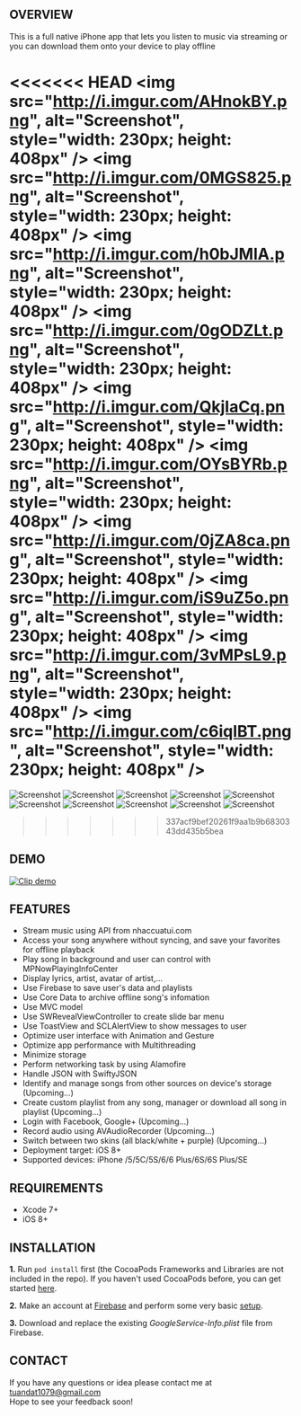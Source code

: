 ## OVERVIEW

This is a full native iPhone app that lets you listen to music via streaming or you can download them onto your device to play offline

<<<<<<< HEAD
<img src="http://i.imgur.com/AHnokBY.png", alt="Screenshot", style="width: 230px; height: 408px" />
<img src="http://i.imgur.com/0MGS825.png", alt="Screenshot", style="width: 230px; height: 408px" />
<img src="http://i.imgur.com/h0bJMlA.png", alt="Screenshot", style="width: 230px; height: 408px" />
<img src="http://i.imgur.com/0gODZLt.png", alt="Screenshot", style="width: 230px; height: 408px" />
<img src="http://i.imgur.com/QkjIaCq.png", alt="Screenshot", style="width: 230px; height: 408px" />
<img src="http://i.imgur.com/OYsBYRb.png", alt="Screenshot", style="width: 230px; height: 408px" />
<img src="http://i.imgur.com/0jZA8ca.png", alt="Screenshot", style="width: 230px; height: 408px" />
<img src="http://i.imgur.com/iS9uZ5o.png", alt="Screenshot", style="width: 230px; height: 408px" />
<img src="http://i.imgur.com/3vMPsL9.png", alt="Screenshot", style="width: 230px; height: 408px" />
<img src="http://i.imgur.com/c6iqlBT.png", alt="Screenshot", style="width: 230px; height: 408px" />
=======
![Screenshot](http://i.imgur.com/Iei3DLP.png)
![Screenshot](http://i.imgur.com/OxJs5V6.png)
![Screenshot](http://i.imgur.com/7wB0LCH.png)
![Screenshot](http://i.imgur.com/Ud5dqZz.png)
![Screenshot](http://i.imgur.com/9vlkGnP.png)
![Screenshot](http://i.imgur.com/mDt1dSg.png)
![Screenshot](http://i.imgur.com/4HEapth.png)
![Screenshot](http://i.imgur.com/k9OuUca.png)
![Screenshot](http://i.imgur.com/eC2fvFG.png)
![Screenshot](http://i.imgur.com/htubXlx.png)
>>>>>>> 337acf9bef20261f9aa1b9b6830343dd435b5bea

## DEMO

[![Clip demo](https://img.youtube.com/vi/58yHohYCTvo/0.jpg)](https://www.youtube.com/watch?v=58yHohYCTvo)

## FEATURES

- Stream music using API from nhaccuatui.com
- Access your song anywhere without syncing, and save your favorites for offline playback
- Play song in background and user can control with MPNowPlayingInfoCenter
- Display lyrics, artist, avatar of artist,...
- Use Firebase to save user's data and playlists
- Use Core Data to archive offline song's infomation
- Use MVC model
- Use SWRevealViewController to create slide bar menu
- Use ToastView and SCLAlertView to show messages to user
- Optimize user interface with Animation and Gesture
- Optimize app performance with Multithreading
- Minimize storage
- Perform networking task by using Alamofire
- Handle JSON with SwiftyJSON
- Identify and manage songs from other sources on device's storage (Upcoming...)
- Create custom playlist from any song, manager or download all song in playlist (Upcoming...)
- Login with Facebook, Google+ (Upcoming...)
- Record audio using AVAudioRecorder (Upcoming...)
- Switch between two skins (all black/white + purple) (Upcoming...)
- Deployment target: iOS 8+
- Supported devices: iPhone /5/5C/5S/6/6 Plus/6S/6S Plus/SE

## REQUIREMENTS

- Xcode 7+
- iOS 8+

## INSTALLATION

**1.** Run ```pod install``` first (the CocoaPods Frameworks and Libraries are not included in the repo). If you haven't used CocoaPods before, you can get started [here](https://guides.cocoapods.org/using/getting-started.html).

**2.** Make an account at [Firebase](https://firebase.google.com) and perform some very basic [setup](https://firebase.google.com/docs/ios/setup).

**3.** Download and replace the existing *GoogleService-Info.plist* file from Firebase.

## CONTACT

If you have any questions or idea please contact me at tuandat1079@gmail.com <br />
Hope to see your feedback soon!

